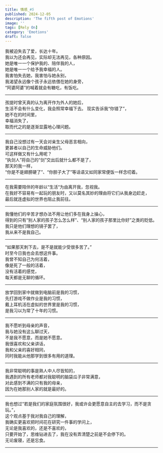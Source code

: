 ```yaml
---
title: 情感_#5
published: 2024-12-05
description: 'The fifth post of Emotions'
image: ''
tags: [Rely On]
category: 'Emotions'
draft: false 
---
```


我被迫失去了爱，长达十年。<br>
我以为还会再见，实际却无法再见，各种原因。<br>
她是唯一一个保护我的、陪伴我的人，<br>
她是唯一一个给予我幸福的人。<br>
我害怕失去她，我害怕与她永别，<br>
我渴望永远像个孩子永远依偎在她的身旁，<br>
“阿婆阿婆”的喊着就会有糖吃，有饭吃。<br>
******
孩提时曾天真的认为离开作为外人的她后，<br>
生活不会有什么变化，我会照常幸福下去。
现实告诉我“你错了”，<br>
她不在的时间里，<br>
幸福消失了，<br>
取而代之的是逐渐显露地心理问题。<br>
******
我自己没想过有一天会对亲生父母恶言相向，<br>
更甚者以自己的生命威胁他们。<br>
可这样做又有什么用呢？<br>
“执剑人”将自己的“剑”交出后就什么都不是了，<br>
那天的我一样，<br>
“你是不是翅膀硬了”、“你胆子大了”等话语又如同家常便饭一样念叨着。<br>
******
在我需要陪伴的年龄以“生活“为由离开我，忽视我。<br>
在我好不容易有一起玩的朋友时，又以莫名其妙的理由将它们从我身边赶走，<br>
最后就连虚拟的世界也阻止我前往。<br>
******
我懂他们的辛苦才想办法不用让他们多在我身上操心，<br>
得到的只有“别人家的孩子怎么怎么样”、“别人家的孩子那里比你好”之类的贬低。<br>
我只是他们理想的镜子罢了，<br>
我从来不是我自己。<br>
******
“如果那天刺下去，是不是就能少受很多苦了。”<br>
时至今日我也会去想这件事。<br>
我曾不知自己为何活着，<br>
像是死了一般的活着，<br>
没有活着的感觉，<br>
每天都是无聊的循环。<br>
******
放学回到家中就做到电脑前是我的习惯，<br>
先打游戏不做作业是我的习惯，<br>
戴上耳机活在虚拟的世界里是我的习惯，<br>
是我习以为常了十年的习惯。<br>
******
我不愿听到母亲的声音，<br>
我与她没有这么聊过天，<br>
不是我不愿意，而是她不愿意。<br>
我很喜欢和父亲讲话，<br>
我和父亲的喜好相同，<br>
同时我能从他那学到很多有用的道理。<br>
******
我非常聪明的事是熟人中人尽皆知的，<br>
我遇到的所有老师都对我聪明的脑袋瓜子非常满意，<br>
对此感到不满的只有我的母亲，<br>
因为在她那别人家的就是最好的。<br>
******
我也想过“若是我们的家庭氛围很好，我或许会更愿意自主的去学习，而不是贪玩。”，<br>
这个观点基于我对我自己的理解，<br>
我确实更喜欢把时间花在研究一件事的学问上，<br>
无论是我喜欢的，还是不喜欢的，<br>
只要开始了，思维钻进去了，我在没有弄清楚之前是不会停下的。<br>
无论废寝，还是忘食。<br>
******
